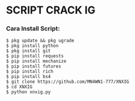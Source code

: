 # SCRIPT CRACK IG
      
<h3 align="left">Cara Install Script:</h3>
            
    $ pkg update && pkg ugrade
    $ pkg install python
    $ pkg install git
    $ pip install requests
    $ pip install mechanize
    $ pip install futures
    $ pip install rich
    $ pip install bs4
    $ git clone https://github.com/MN4WN1-777/XNXIG
    $ cd XNXIG
    $ python xnxig.py
